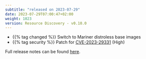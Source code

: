 ```yaml
---
subtitle: "released on 2023-07-29"
date: 2023-07-29T07:00:47+02:00
weight: 1023
version: Resource Discovery - v0.10.0
---
```


- {{% tag changed %}} Switch to Mariner distroless base images
- {{% tag security %}} Patch for [CVE-2023-29331](https://github.com/advisories/GHSA-555c-2p6r-68mm) (High)

Full release notes can be found [here](https://github.com/tomkerkhove/promitor/releases/tag/ResourceDiscovery-v0.10.0).
